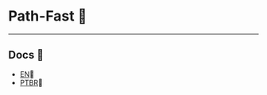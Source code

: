 # Path-Fast 🚀

---

## Docs 📜

- [EN](https://github.com/eduardonicola/path-fast/docs/README-en.md)💬
- [PTBR](https://github.com/eduardonicola/path-fast/docs/README-ptBR.md)💬


